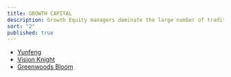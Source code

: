 ```yaml
---
title: GROWTH CAPITAL
description: Growth Equity managers dominate the large number of traditional and emerging funds in China capitalizing on the broad economic expansion yesterday and today.
sort: "2"
published: true
---
```


- [Yunfeng](#)
- [Vision Knight](#)
- [Greenwoods Bloom](#)